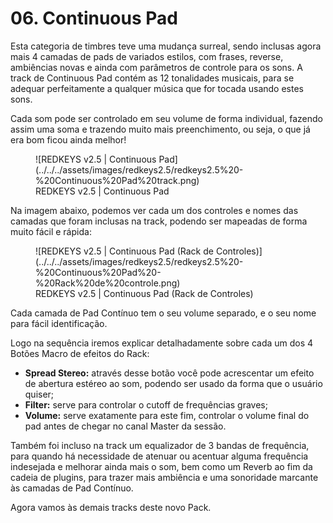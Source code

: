 # 06. Continuous Pad

Esta categoria de timbres teve uma mudança surreal, sendo inclusas agora mais 4 camadas de pads de variados estilos, com frases, reverse, ambiências novas e ainda com parâmetros de controle para os sons. A track de Continuous Pad contém as 12 tonalidades musicais, para se adequar perfeitamente a qualquer música que for tocada usando estes sons.

Cada som pode ser controlado em seu volume de forma individual, fazendo assim uma soma e trazendo muito mais preenchimento, ou seja, o que já era bom ficou ainda melhor!

<figure markdown="span">
  ![REDKEYS v2.5 | Continuous Pad](../../../assets/images/redkeys2.5/redkeys2.5%20-%20Continuous%20Pad%20track.png)
  <figcaption>REDKEYS v2.5 | Continuous Pad</figcaption>
</figure>

Na imagem abaixo, podemos ver cada um dos controles e nomes das camadas que foram inclusas na track, podendo ser mapeadas de forma muito fácil e rápida:

<figure markdown="span">
  ![REDKEYS v2.5 | Continuous Pad (Rack de Controles)](../../../assets/images/redkeys2.5/redkeys2.5%20-%20Continuous%20Pad%20-%20Rack%20de%20controle.png)
  <figcaption>REDKEYS v2.5 | Continuous Pad (Rack de Controles)</figcaption>
</figure>

Cada camada de Pad Contínuo tem o seu volume separado, e o seu nome para fácil identificação.

Logo na sequência iremos explicar detalhadamente sobre cada um dos 4 Botões Macro de efeitos do Rack:

- **Spread Stereo:** através desse botão você pode acrescentar um efeito de abertura estéreo ao som, podendo ser usado da forma que o usuário quiser;
- **Filter:** serve para controlar o cutoff de frequências graves;
- **Volume:** serve exatamente para este fim, controlar o volume final do pad antes de chegar no canal Master da sessão.

Também foi incluso na track um equalizador de 3 bandas de frequência, para quando há necessidade de atenuar ou acentuar alguma frequência indesejada e melhorar ainda mais o som, bem como um Reverb ao fim da cadeia de plugins, para trazer mais ambiência e uma sonoridade marcante às camadas de Pad Contínuo.

Agora vamos às demais tracks deste novo Pack.